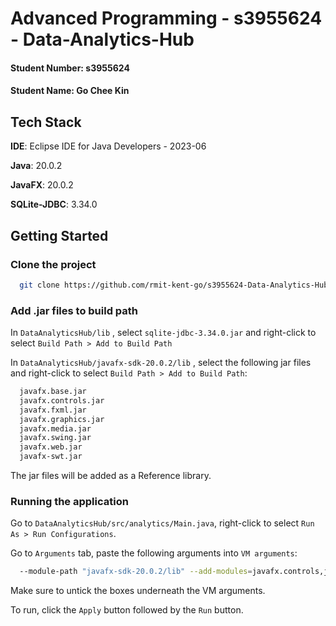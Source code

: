 # Advanced Programming - s3955624 - Data-Analytics-Hub

#### Student Number: s3955624
#### Student Name: Go Chee Kin

## Tech Stack
**IDE**: Eclipse IDE for Java Developers - 2023-06

**Java**: 20.0.2

**JavaFX**: 20.0.2

**SQLite-JDBC**: 3.34.0

## Getting Started
### Clone the project

```bash
  git clone https://github.com/rmit-kent-go/s3955624-Data-Analytics-Hub
```

### Add .jar files to build path

In ```DataAnalyticsHub/lib``` , select ```sqlite-jdbc-3.34.0.jar``` and right-click to select ```Build Path > Add to Build Path```

In ```DataAnalyticsHub/javafx-sdk-20.0.2/lib``` , select the following jar files and right-click to select ```Build Path > Add to Build Path```:
```bash
  javafx.base.jar
  javafx.controls.jar
  javafx.fxml.jar
  javafx.graphics.jar
  javafx.media.jar
  javafx.swing.jar
  javafx.web.jar
  javafx-swt.jar
```
The jar files will be added as a Reference library.

### Running the application

Go to ```DataAnalyticsHub/src/analytics/Main.java```, right-click to select ```Run As > Run Configurations```.

Go to ```Arguments``` tab, paste the following arguments into ```VM arguments```:
```bash
  --module-path "javafx-sdk-20.0.2/lib" --add-modules=javafx.controls,javafx.fxml,javafx.graphics,javafx.base
```

Make sure to untick the boxes underneath the VM arguments. 

To run, click the ```Apply``` button followed by the ```Run``` button.

